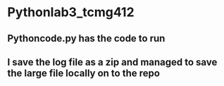 # Pythonlab3_tcmg412


## Pythoncode.py has the code to run
## I save the log file as a zip and managed to save the large file locally on to the repo

